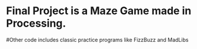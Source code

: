 # Final Project is a Maze Game made in Processing.
#Other code includes classic practice programs like FizzBuzz and MadLibs
